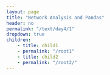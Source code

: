```yaml
---
layout: page
title: "Network Analysis and Pandas"
header: no
permalink: "/text/day4/1"
dropdown: true
children:
    - title: child1
    - permalink: "/root1"
    - title: child2
    - permalink: "/root2/"
---
```

